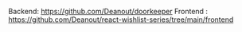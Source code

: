 Backend: https://github.com/Deanout/doorkeeper
Frontend : https://github.com/Deanout/react-wishlist-series/tree/main/frontend
